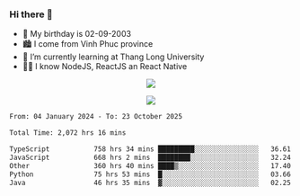 ### Hi there 👋
- 🎂 My birthday is 02-09-2003
- 🏙️ I come from Vinh Phuc province
- 🌱 I’m currently learning at Thang Long University
- 🧑‍💻 I know NodeJS, ReactJS an React Native
<p align="center"><img src="https://github-readme-stats.vercel.app/api?username=tmquang0209&show_icons=true&theme=gradient"></p>
<p align="center"><img src="https://github-readme-stats.vercel.app/api/top-langs/?username=tmquang0209&hide=scss,css&langs_count=10"></p>
<!--START_SECTION:waka-->

```txt
From: 04 January 2024 - To: 23 October 2025

Total Time: 2,072 hrs 16 mins

TypeScript           758 hrs 34 mins █████████░░░░░░░░░░░░░░░░   36.61 %
JavaScript           668 hrs 2 mins  ████████░░░░░░░░░░░░░░░░░   32.24 %
Other                360 hrs 40 mins ████▒░░░░░░░░░░░░░░░░░░░░   17.40 %
Python               75 hrs 53 mins  █░░░░░░░░░░░░░░░░░░░░░░░░   03.66 %
Java                 46 hrs 35 mins  ▓░░░░░░░░░░░░░░░░░░░░░░░░   02.25 %
```

<!--END_SECTION:waka-->
